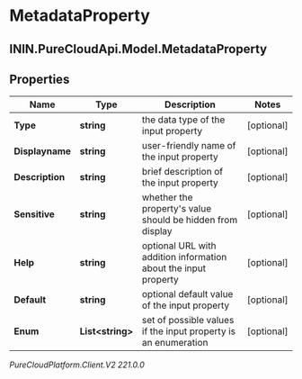 # MetadataProperty

## ININ.PureCloudApi.Model.MetadataProperty

## Properties

|Name | Type | Description | Notes|
|------------ | ------------- | ------------- | -------------|
| **Type** | **string** | the data type of the input property | [optional] |
| **Displayname** | **string** | user-friendly name of the input property | [optional] |
| **Description** | **string** | brief description of the input property | [optional] |
| **Sensitive** | **string** | whether the property&#39;s value should be hidden from display | [optional] |
| **Help** | **string** | optional URL with addition information about the input property | [optional] |
| **Default** | **string** | optional default value of the input property | [optional] |
| **Enum** | **List&lt;string&gt;** | set of possible values if the input property is an enumeration | [optional] |



_PureCloudPlatform.Client.V2 221.0.0_
